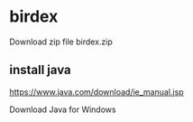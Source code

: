 # birdex

Download zip file birdex.zip

## install java
https://www.java.com/download/ie_manual.jsp

Download Java for Windows